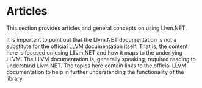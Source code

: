 # Articles
This section provides articles and general concepts on using Llvm.NET. 

It is important to point out that the Llvm.NET documentation is not a substitute
for the official LLVM documentation itself. That is, the content here is focused on
using Lllvm.NET and how it maps to the underlying LLVM. The LLVM documentation is,
generally speaking, required reading to understand Llvm.NET. The topics here contain
links to the official LLVM documentation to help in further understanding the
functionality of the library.
